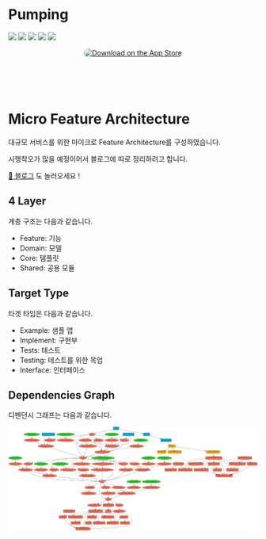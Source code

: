 # Pumping

<img src="https://github.com/depromeet/Pumping-iOS/assets/77970826/e79cdec1-b673-42a9-bb9a-5a9f46565b54">

<img src="https://github.com/depromeet/Pumping-iOS/assets/77970826/958cd820-8610-4104-b0fc-79777e9baff8">

<img src="https://github.com/depromeet/Pumping-iOS/assets/77970826/adaa63d2-17fb-4e17-bd7c-0db60fbdca8e">

<img src="https://github.com/depromeet/Pumping-iOS/assets/77970826/666891a5-f48d-4a7a-9d10-541412b5ab0f">

<img src="https://github.com/depromeet/Pumping-iOS/assets/77970826/bae86b0f-86e6-4684-8fd2-f1d62adbc0af">

<br>

<p align="center">
<a href="https://testflight.apple.com/join/XRtozfBk" style="display: inline-block; overflow: hidden; border-radius: 13px; width: 250px; height: 83px;"><img src="https://tools.applemediaservices.com/api/badges/download-on-the-app-store/black/en-us?size=250x83&amp;releaseDate=1641254400&h=ddfff0c3bd61d9f88f53494b401881d3" alt="Download on the App Store" style="border-radius: 13px; width: 250px; height: 83px;"></a>
</p>

# Micro Feature Architecture
대규모 서비스를 위한 마이크로 Feature Architecture를 구성하였습니다. 

시행착오가 많을 예정이어서 블로그에 따로 정리하려고 합니다.

[🚀 블로그](https://medium.com/@mooyoung2309/tuist%EB%A1%9C-micro-architecture-%EC%A0%81%EC%9A%A9%ED%95%98%EA%B8%B0-aa0ca97a4f4d) 도 놀러오세요 !

## 4 Layer
계층 구조는 다음과 같습니다.
- Feature: 기능
- Domain: 모델
- Core: 템플릿
- Shared: 공용 모듈

## Target Type
타겟 타입은 다음과 같습니다.
- Example: 샘플 앱
- Implement: 구현부
- Tests: 테스트
- Testing: 테스트를 위한 목업
- Interface: 인터페이스

## Dependencies Graph
디펜던시 그래프는 다음과 같습니다.

<img src="graph.png">